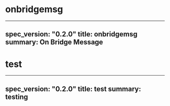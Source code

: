 <h1 class="contract">onbridgemsg</h1>

---
spec_version: "0.2.0"
title: onbridgemsg
summary: On Bridge Message
---

<h1 class="contract">test</h1>

---
spec_version: "0.2.0"
title: test
summary: testing
---
